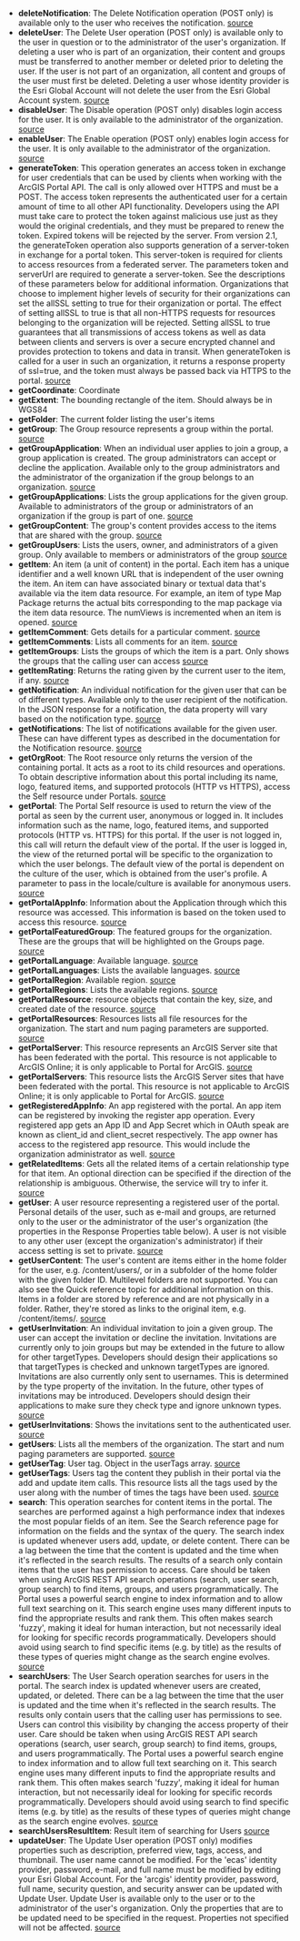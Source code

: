 * **deleteNotification**: The Delete Notification operation (POST only) is available only to the user who receives the notification. [source](http://resources.arcgis.com/en/help/arcgis-rest-api/#/Delete_Notification/02r3000000mv000000/)  
* **deleteUser**: The Delete User operation (POST only) is available only to the user in question or to the administrator of the user's organization. If deleting a user who is part of an organization, their content and groups must be transferred to another member or deleted prior to deleting the user. If the user is not part of an organization, all content and groups of the user must first be deleted. Deleting a user whose identity provider is the Esri Global Account will not delete the user from the Esri Global Account system. [source](http://resources.arcgis.com/en/help/arcgis-rest-api/#/Delete_User/02r3000000mw000000/)  
* **disableUser**: The Disable operation (POST only) disables login access for the user. It is only available to the administrator of the organization. [source](http://resources.arcgis.com/en/help/arcgis-rest-api/index.html#/Disable/02r30000026m000000/)  
* **enableUser**: The Enable operation (POST only) enables login access for the user. It is only available to the administrator of the organization. [source](http://resources.arcgis.com/en/help/arcgis-rest-api/#/Enable/02r30000026p000000/)  
* **generateToken**: This operation generates an access token in exchange for user credentials that can be used by clients when working with the ArcGIS Portal API. The call is only allowed over HTTPS and must be a POST. The access token represents the authenticated user for a certain amount of time to all other API functionality. Developers using the API must take care to protect the token against malicious use just as they would the original credentials, and they must be prepared to renew the token. Expired tokens will be rejected by the server. From version 2.1, the generateToken operation also supports generation of a server-token in exchange for a portal token. This server-token is required for clients to access resources from a federated server. The parameters token and serverUrl are required to generate a server-token. See the descriptions of these parameters below for additional information. Organizations that choose to implement higher levels of security for their organizations can set the allSSL setting to true for their organization or portal. The effect of setting allSSL to true is that all non-HTTPS requests for resources belonging to the organization will be rejected. Setting allSSL to true guarantees that all transmissions of access tokens as well as data between clients and servers is over a secure encrypted channel and provides protection to tokens and data in transit. When generateToken is called for a user in such an organization, it returns a response property of ssl=true, and the token must always be passed back via HTTPS to the portal. [source](http://resources.arcgis.com/en/help/arcgis-rest-api/#/Generate_Token/02r3000000m5000000/)  
* **getCoordinate**: Coordinate  
* **getExtent**: The bounding rectangle of the item. Should always be in WGS84  
* **getFolder**: The current folder listing the user's items  
* **getGroup**: The Group resource represents a group within the portal. [source](http://resources.arcgis.com/en/help/arcgis-rest-api/index.html#/Group/02r30000006m000000/)  
* **getGroupApplication**: When an individual user applies to join a group, a group application is created. The group administrators can accept or decline the application. Available only to the group administrators and the administrator of the organization if the group belongs to an organization. [source](http://resources.arcgis.com/en/help/arcgis-rest-api/index.html#/Group_Application/02r30000006r000000/)  
* **getGroupApplications**: Lists the group applications for the given group. Available to administrators of the group or administrators of an organization if the group is part of one. [source](http://resources.arcgis.com/en/help/arcgis-rest-api/index.html#/Group_Applications/02r300000068000000/)  
* **getGroupContent**: The group's content provides access to the items that are shared with the group. [source](http://resources.arcgis.com/en/help/arcgis-rest-api/index.html#/Group_Content/02r300000081000000/)  
* **getGroupUsers**: Lists the users, owner, and administrators of a given group. Only available to members or administrators of the group [source](http://resources.arcgis.com/en/help/arcgis-rest-api/index.html#/Group_Users/02r30000006p000000/)  
* **getItem**: An item (a unit of content) in the portal. Each item has a unique identifier and a well known URL that is independent of the user owning the item. An item can have associated binary or textual data that's available via the item data resource. For example, an item of type Map Package returns the actual bits corresponding to the map package via the item data resource. The numViews is incremented when an item is opened. [source](http://resources.arcgis.com/en/help/arcgis-rest-api/index.html#/Item/02r30000007w000000/)  
* **getItemComment**: Gets details for a particular comment. [source](http://resources.arcgis.com/en/help/arcgis-rest-api/index.html#/Item_Comment/02r300000091000000/)  
* **getItemComments**: Lists all comments for an item. [source](http://resources.arcgis.com/en/help/arcgis-rest-api/index.html#/Item_Comments/02r300000088000000/)  
* **getItemGroups**: Lists the groups of which the item is a part. Only shows the groups that the calling user can access [source](http://resources.arcgis.com/en/help/arcgis-rest-api/index.html#/Groups/02r30000009p000000/)  
* **getItemRating**: Returns the rating given by the current user to the item, if any. [source](http://resources.arcgis.com/en/help/arcgis-rest-api/index.html#/Item_Rating/02r300000098000000/)  
* **getNotification**:  An individual notification for the given user that can be of different types. Available only to the user recipient of the notification. In the JSON response for a notification, the data property will vary based on the notification type. [source](http://resources.arcgis.com/en/help/arcgis-rest-api/index.html#/Notification/02r30000006t000000/)  
* **getNotifications**: The list of notifications available for the given user. These can have different types as described in the documentation for the Notification resource. [source](http://resources.arcgis.com/en/help/arcgis-rest-api/index.html#/Notifications/02r30000006s000000/)  
* **getOrgRoot**: The Root resource only returns the version of the containing portal. It acts as a root to its child resources and operations. To obtain descriptive information about this portal including its name, logo, featured items, and supported protocols (HTTP vs HTTPS), access the Self resource under Portals. [source](http://resources.arcgis.com/en/help/arcgis-rest-api/index.html#/Root/02r30000009t000000/)  
* **getPortal**: The Portal Self resource is used to return the view of the portal as seen by the current user, anonymous or logged in. It includes information such as the name, logo, featured items, and supported protocols (HTTP vs. HTTPS) for this portal. If the user is not logged in, this call will return the default view of the portal. If the user is logged in, the view of the returned portal will be specific to the organization to which the user belongs. The default view of the portal is dependent on the culture of the user, which is obtained from the user's profile. A parameter to pass in the locale/culture is available for anonymous users. [source](http://resources.arcgis.com/en/help/arcgis-rest-api/#/Portal_Self/02r3000001m7000000/)  
* **getPortalAppInfo**: Information about the Application through which this resource was accessed. This information is based on the token used to access this resource. [source](http://resources.arcgis.com/en/help/arcgis-rest-api/#/Portal_Self/02r3000001m7000000/)  
* **getPortalFeaturedGroup**: The featured groups for the organization. These are the groups that will be highlighted on the Groups page. [source](http://resources.arcgis.com/en/help/arcgis-rest-api/#/Portal_Self/02r3000001m7000000/)  
* **getPortalLanguage**: Available language. [source](http://resources.arcgis.com/en/help/arcgis-rest-api/#/Languages/02r300000095000000/)  
* **getPortalLanguages**: Lists the available languages. [source](http://resources.arcgis.com/en/help/arcgis-rest-api/#/Languages/02r300000095000000/)  
* **getPortalRegion**: Available region. [source](http://resources.arcgis.com/en/help/arcgis-rest-api/#/Regions/02r300000099000000/)  
* **getPortalRegions**: Lists the available regions. [source](http://resources.arcgis.com/en/help/arcgis-rest-api/#/Regions/02r300000099000000/)  
* **getPortalResource**: resource objects that contain the key, size, and created date of the resource. [source](http://resources.arcgis.com/en/help/arcgis-rest-api/#/Resources/02r30000009r000000/)  
* **getPortalResources**: Resources lists all file resources for the organization. The start and num paging parameters are supported. [source](http://resources.arcgis.com/en/help/arcgis-rest-api/#/Resources/02r30000009r000000/)  
* **getPortalServer**: This resource represents an ArcGIS Server site that has been federated with the portal. This resource is not applicable to ArcGIS Online; it is only applicable to Portal for ArcGIS. [source](http://resources.arcgis.com/en/help/arcgis-rest-api/#/Server/02r300000219000000/)  
* **getPortalServers**: This resource lists the ArcGIS Server sites that have been federated with the portal. This resource is not applicable to ArcGIS Online; it is only applicable to Portal for ArcGIS. [source](http://resources.arcgis.com/en/help/arcgis-rest-api/#/Servers/02r300000218000000/)  
* **getRegisteredAppInfo**: An app registered with the portal. An app item can be registered by invoking the register app operation. Every registered app gets an App ID and App Secret which in OAuth speak are known as client_id and client_secret respectively. The app owner has access to the registered app resource. This would include the organization administrator as well. [source](http://resources.arcgis.com/en/help/arcgis-rest-api/index.html#/Registered_App/02r30000026v000000/)  
* **getRelatedItems**: Gets all the related items of a certain relationship type for that item. An optional direction can be specified if the direction of the relationship is ambiguous. Otherwise, the service will try to infer it. [source](http://resources.arcgis.com/en/help/arcgis-rest-api/index.html#/Related_Items/02r300000085000000/)  
* **getUser**: A user resource representing a registered user of the portal. Personal details of the user, such as e-mail and groups, are returned only to the user or the administrator of the user's organization (the properties in the Response Properties table below). A user is not visible to any other user (except the organization's administrator) if their access setting is set to private. [source](http://resources.arcgis.com/en/help/arcgis-rest-api/index.html#/User/02r3000000m2000000/)  
* **getUserContent**: The user's content are items either in the home folder for the user, e.g. /content/users/<username>, or in a subfolder of the home folder with the given folder ID. Multilevel folders are not supported. You can also see the Quick reference topic for additional information on this. Items in a folder are stored by reference and are not physically in a folder. Rather, they're stored as links to the original item, e.g. /content/items/<itemId>. [source](http://resources.arcgis.com/en/help/arcgis-rest-api/index.html#/User_Content/02r30000007p000000/)  
* **getUserInvitation**:  An individual invitation to join a given group. The user can accept the invitation or decline the invitation. Invitations are currently only to join groups but may be extended in the future to allow for other targetTypes. Developers should design their applications so that targetTypes is checked and unknown targetTypes are ignored. Invitations are also currently only sent to usernames. This is determined by the type property of the invitation. In the future, other types of invitations may be introduced. Developers should design their applications to make sure they check type and ignore unknown types. [source](http://resources.arcgis.com/en/help/arcgis-rest-api/index.html#/User_Invitation/02r3000000mr000000/)  
* **getUserInvitations**: Shows the invitations sent to the authenticated user. [source](http://resources.arcgis.com/en/help/arcgis-rest-api/index.html#/User_Invitations/02r3000000m7000000/)  
* **getUsers**: Lists all the members of the organization. The start and num paging parameters are supported. [source](http://resources.arcgis.com/en/help/arcgis-rest-api/#/Users/02r30000009q000000/)  
* **getUserTag**: User tag. Object in the userTags array. [source](http://resources.arcgis.com/en/help/arcgis-rest-api/index.html#/User_Tags/02r3000000m9000000/)  
* **getUserTags**: Users tag the content they publish in their portal via the add and update item calls. This resource lists all the tags used by the user along with the number of times the tags have been used. [source](http://resources.arcgis.com/en/help/arcgis-rest-api/index.html#/User_Tags/02r3000000m9000000/)  
* **search**: This operation searches for content items in the portal. The searches are performed against a high performance index that indexes the most popular fields of an item. See the Search reference page for information on the fields and the syntax of the query. The search index is updated whenever users add, update, or delete content. There can be a lag between the time that the content is updated and the time when it's reflected in the search results. The results of a search only contain items that the user has permission to access. Care should be taken when using ArcGIS REST API search operations (search, user search, group search) to find items, groups, and users programmatically. The Portal uses a powerful search engine to index information and to allow full text searching on it. This search engine uses many different inputs to find the appropriate results and rank them. This often makes search 'fuzzy', making it ideal for human interaction, but not necessarily ideal for looking for specific records programmatically. Developers should avoid using search to find specific items (e.g. by title) as the results of these types of queries might change as the search engine evolves. [source](http://resources.arcgis.com/en/help/arcgis-rest-api/#/Search/02r3000000mp000000/)  
* **searchUsers**: The User Search operation searches for users in the portal. The search index is updated whenever users are created, updated, or deleted. There can be a lag between the time that the user is updated and the time when it's reflected in the search results. The results only contain users that the calling user has permissions to see. Users can control this visibility by changing the access property of their user. Care should be taken when using ArcGIS REST API search operations (search, user search, group search) to find items, groups, and users programmatically. The Portal uses a powerful search engine to index information and to allow full text searching on it. This search engine uses many different inputs to find the appropriate results and rank them. This often makes search 'fuzzy', making it ideal for human interaction, but not necessarily ideal for looking for specific records programmatically. Developers should avoid using search to find specific items (e.g. by title) as the results of these types of queries might change as the search engine evolves. [source](http://resources.arcgis.com/en/help/arcgis-rest-api/#/User_Search/02r3000000m6000000/)  
* **searchUsersResultItem**: Result item of searching for Users [source](http://resources.arcgis.com/en/help/arcgis-rest-api/#/User_Search/02r3000000m6000000/)  
* **updateUser**: The Update User operation (POST only) modifies properties such as description, preferred view, tags, access, and thumbnail. The user name cannot be modified. For the 'ecas' identity provider, password, e-mail, and full name must be modified by editing your Esri Global Account. For the 'arcgis' identity provider, password, full name, security question, and security answer can be updated with Update User. Update User is available only to the user or to the administrator of the user's organization. Only the properties that are to be updated need to be specified in the request. Properties not specified will not be affected. [source](http://resources.arcgis.com/en/help/arcgis-rest-api/#/Update_User/02r3000000m0000000/)  
